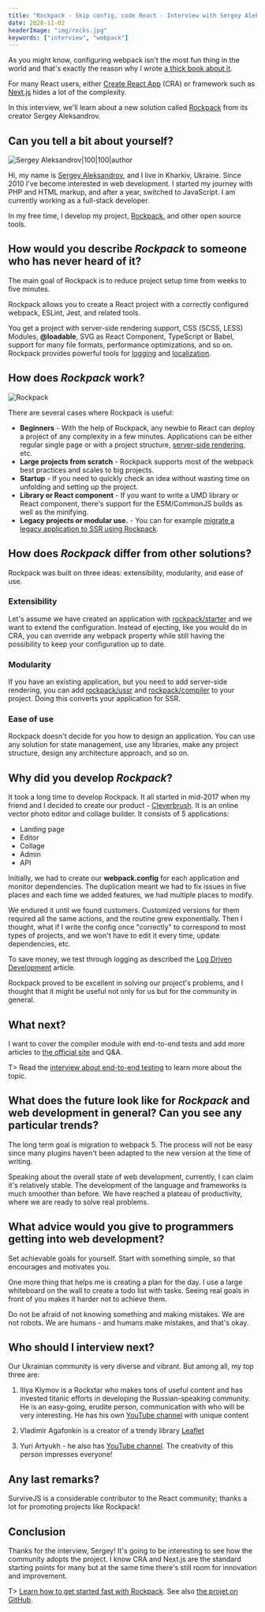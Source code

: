 ```yaml
---
title: "Rockpack - Skip config, code React - Interview with Sergey Aleksandrov"
date: 2020-11-02
headerImage: "img/rocks.jpg"
keywords: ["interview", "webpack"]
---
```


As you might know, configuring webpack isn't the most fun thing in the world and that's exactly the reason why I wrote [a thick book about it](/webpack/).

For many React users, either [Create React App](https://create-react-app.dev/) (CRA) or framework such as [Next.js](https://nextjs.org/) hides a lot of the complexity.

In this interview, we'll learn about a new solution called [Rockpack](https://www.rockpack.io) from its creator Sergey Aleksandrov.

## Can you tell a bit about yourself?

![Sergey Aleksandrov|100|100|author](img/sergey.jpg)

Hi, my name is [Sergey Aleksandrov](https://www.gooddev.org/), and I live in Kharkiv, Ukraine. Since 2010 I've become interested in web development. I started my journey with PHP and HTML markup, and after a year, switched to JavaScript. I am currently working as a full-stack developer.

In my free time, I develop my project, [Rockpack](https://www.rockpack.io), and other open source tools.

## How would you describe _Rockpack_ to someone who has never heard of it?

The main goal of Rockpack is to reduce project setup time from weeks to five minutes.

Rockpack allows you to create a React project with a correctly configured webpack, ESLint, Jest, and related tools.

You get a project with server-side rendering support, CSS (SCSS, LESS) Modules, **@loadable**, SVG as React Component, TypeScript or Babel, support for many file formats, performance optimizations, and so on. Rockpack provides powerful tools for [logging](https://www.rockpack.io/log-driven-development) and [localization](https://www.rockpack.io/localization-true-way).

## How does _Rockpack_ work?

![Rockpack](img/rockpack.png)

There are several cases where Rockpack is useful:

- **Beginners** - With the help of Rockpack, any newbie to React can deploy a project of any complexity in a few minutes. Applications can be either regular single page or with a project structure, [server-side rendering](https://www.rockpack.io/ssr-1-creating-simple-ssr-application), etc.
- **Large projects from scratch** - Rockpack supports most of the webpack best practices and scales to big projects.
- **Startup** - If you need to quickly check an idea without wasting time on unfolding and setting up the project.
- **Library or React component** - If you want to write a UMD library or React component, there's support for the ESM/CommonJS builds as well as the minifying.
- **Legacy projects or modular use.** - You can for example [migrate a legacy application to SSR using Rockpack](https://www.rockpack.io/ssr-2-migration-legacy-app-to-ssr).

## How does _Rockpack_ differ from other solutions?

Rockpack was built on three ideas: extensibility, modularity, and ease of use.

### Extensibility

Let's assume we have created an application with [rockpack/starter](https://github.com/AlexSergey/rockpack/blob/master/packages/starter/README.md) and we want to extend the configuration. Instead of ejecting, like you would do in CRA, you can override any webpack property while still having the possibility to keep your configuration up to date.

### Modularity

If you have an existing application, but you need to add server-side rendering, you can add [rockpack/ussr](https://github.com/AlexSergey/rockpack/blob/master/packages/ussr/README.md) and [rockpack/compiler](https://github.com/AlexSergey/rockpack/blob/master/packages/compiler/README.md) to your project. Doing this converts your application for SSR.

### Ease of use

Rockpack doesn't decide for you how to design an application. You can use any solution for state management, use any libraries, make any project structure, design any architecture approach, and so on.

## Why did you develop _Rockpack_?

It took a long time to develop Rockpack. It all started in mid-2017 when my friend and I decided to create our product - [Cleverbrush](https://www.cleverbrush.com/). It is an online vector photo editor and collage builder. It consists of 5 applications:

- Landing page
- Editor
- Collage
- Admin
- API

Initially, we had to create our **webpack.config** for each application and monitor dependencies. The duplication meant we had to fix issues in five places and each time we added features, we had multiple places to modify.

We endured it until we found customers. Customized versions for them required all the same actions, and the routine grew exponentially. Then I thought, what if I write the config once "correctly" to correspond to most types of projects, and we won't have to edit it every time, update dependencies, etc.

To save money, we test through logging as described the [Log Driven Development](https://www.rockpack.io/log-driven-development) article.

Rockpack proved to be excellent in solving our project's problems, and I thought that it might be useful not only for us but for the community in general.

## What next?

I want to cover the compiler module with end-to-end tests and add more articles to [the official site](https://www.rockpack.io) and Q&A.

T> Read the [interview about end-to-end testing](/blog/e2e-interview/) to learn more about the topic.

## What does the future look like for _Rockpack_ and web development in general? Can you see any particular trends?

The long term goal is migration to webpack 5. The process will not be easy since many plugins haven't been adapted to the new version at the time of writing.

Speaking about the overall state of web development, currently, I can claim it's relatively stable. The development of the language and frameworks is much smoother than before. We have reached a plateau of productivity, where we are ready to solve real problems.

## What advice would you give to programmers getting into web development?

Set achievable goals for yourself. Start with something simple, so that encourages and motivates you.

One more thing that helps me is creating a plan for the day. I use a large whiteboard on the wall to create a todo list with tasks. Seeing real goals in front of you makes it harder not to achieve them.

Do not be afraid of not knowing something and making mistakes. We are not robots. We are humans - and humans make mistakes, and that's okay.

## Who should I interview next?

Our Ukrainian community is very diverse and vibrant. But among all, my top three are:

1. Illya Klymov is a Rockstar who makes tons of useful content and has invested titanic efforts in developing the Russian-speaking community. He is an easy-going, erudite person, communication with who will be very interesting. He has his own [YouTube channel](https://www.youtube.com/channel/UCW9pyonagDWGMCy7V_Kro6g) with unique content

2. Vladimir Agafonkin is a creator of a trendy library [Leaflet](https://github.com/Leaflet/Leaflet)

3. Yuri Artyukh - he also has [YouTube channel](https://www.youtube.com/channel/UCDo7RTzizoOdPjY8A-xDR7g). The creativity of this person impresses everyone!

## Any last remarks?

SurviveJS is a considerable contributor to the React community; thanks a lot for promoting projects like Rockpack!

## Conclusion

Thanks for the interview, Sergey! It's going to be interesting to see how the community adopts the project. I know CRA and Next.js are the standard starting points for many but at the same time there's still room for innovation and improvement.

T> [Learn how to get started fast with Rockpack](https://www.rockpack.io/fast-setup). See also [the projet on GitHub](https://github.com/AlexSergey/rockpack).
